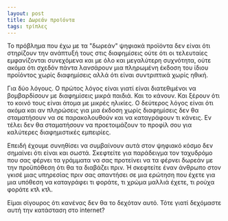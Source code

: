 ```yaml
---
layout: post
title: Δωρεάν προϊόντα
tags: τρίπλες
---
```


Το πρόβλημα που έχω με τα "δωρεάν" ψηφιακά προϊόντα δεν είναι ότι
στηρίζουν την ανάπτυξή τους στις διαφημίσεις ούτε ότι οι τελευταίες
εμφανίζονται συνεχόμενα και με όλο και μεγαλύτερη συχνότητα, ούτε
ακόμα ότι σχεδόν πάντα λανσάρουν μια πληρωμένη έκδοση του ίδιου προϊόντος
χωρίς διαφημίσεις αλλά ότι είναι συντριπτικά χωρίς ηθική.

Για δύο λόγους. Ο πρώτος λόγος είναι γιατί είναι διατεθιμένοι να βομβαρδίσουν με
διαφημίσεις μικρά παιδιά. Και το κάνουν. Και ξέρουν ότι το κοινό τους
είναι άτομα με μικρές ηλικίες. Ο δεύτερος λόγος είναι ότι ακόμα και αν
πληρώσεις για μια έκδοση χωρίς διαφημίσεις δεν θα σταματήσουν να σε
παρακολουθούν και να καταγράφουν τι κάνεις. Εν τέλει δεν θα
σταματήσουν να προετοιμάζουν το προφίλ σου για καλύτερες διαφημιστικές
εμπειρίες.

Επειδή έχουμε συνηθίσει να συμβαίνουν αυτά στον ψηφιακό κόσμο δεν
σημαίνει ότι είναι και σωστά. Σκεφτείτε για παράδειγμα τον ταχυδρόμο
που σας φέρνει τα γράμματα να σας προτείνει να τα φέρνει δωρεάν με την
προϋπόθεση ότι θα τα διαβάζει πριν. Ή σκεφτείτε έναν άνθρωπο στον γκισέ μιας
υπηρεσίας πριν σας απαντήσει σε μια ερώτηση που έχετε για μια υπόθεση να
καταγράφει τι φοράτε, τι χρώμα μαλλιά έχετε, τι ρούχα φοράτε κτλ κτλ.

Είμαι σίγουρος ότι κανένας δεν θα το δεχόταν αυτό. Τότε γιατί
δεχόμαστε αυτή την κατάσταση στο internet?
